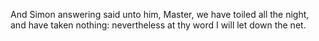 And Simon answering said unto him, Master, we have toiled all the night, and have taken nothing: nevertheless at thy word I will let down the net.
